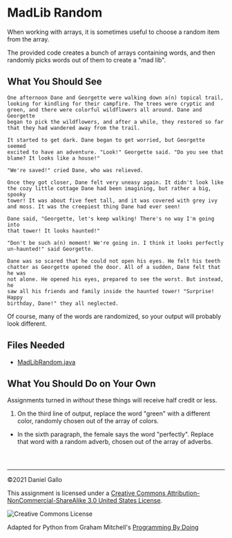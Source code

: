 # MadLib Random


When working with arrays, it is sometimes useful to choose a
random item from the array.


The provided code creates a bunch of arrays containing words,
and then randomly picks words out of them to create a "mad lib".


What You Should See
-------------------



```
One afternoon Dane and Georgette were walking down a(n) topical trail,
looking for kindling for their campfire. The trees were cryptic and
green, and there were colorful wildflowers all around. Dane and Georgette
began to pick the wildflowers, and after a while, they restored so far
that they had wandered away from the trail.

It started to get dark. Dane began to get worried, but Georgette seemed
excited to have an adventure. "Look!" Georgette said. "Do you see that
blame? It looks like a house!"

"We're saved!" cried Dane, who was relieved.

Once they got closer, Dane felt very uneasy again. It didn't look like
the cozy little cottage Dane had been imagining, but rather a big, spooky
tower! It was about five feet tall, and it was covered with grey ivy
and moss. It was the creepiest thing Dane had ever seen!

Dane said, "Georgette, let's keep walking! There's no way I'm going into
that tower! It looks haunted!"

"Don't be such a(n) moment! We're going in. I think it looks perfectly
un-haunted!" said Georgette.

Dane was so scared that he could not open his eyes. He felt his teeth
chatter as Georgette opened the door. All of a sudden, Dane felt that he was
not alone. He opened his eyes, prepared to see the worst. But instead, he
saw all his friends and family inside the haunted tower! "Surprise! Happy
birthday, Dane!" they all neglected.

```

Of course, many of the words are randomized, so your output will probably look different.


## Files Needed


* [MadLibRandom.java](examples/MadLibRandom.java)


What You Should Do on Your Own
------------------------------


Assignments turned in *without* these things will receive
half credit or less.


1. On the third line of output, replace the word "green" with a different
 color, randomly chosen out of the array of colors.

 - In the sixth paragraph, the female says the word "perfectly". Replace
 that word with a random adverb, chosen out of the array of adverbs.




```



```



---


©2021 Daniel Gallo


This assignment is licensed under a
[Creative Commons Attribution-NonCommercial-ShareAlike 3.0 United States License](https://creativecommons.org/licenses/by-nc-sa/3.0/us/deed.en_US).  

![Creative Commons License](images/by-nc-sa.png)





Adapted for Python from Graham Mitchell's [Programming By Doing](https://programmingbydoing.com/)